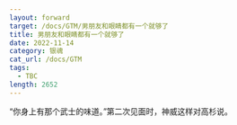 ```yaml
---
layout: forward
target: /docs/GTM/男朋友和眼睛都有一个就够了
title: 男朋友和眼睛都有一个就够了
date: 2022-11-14
category: 银魂
cat_url: /docs/GTM
tags: 
  - TBC
length: 2652
---
```


“你身上有那个武士的味道。”第二次见面时，神威这样对高杉说。
